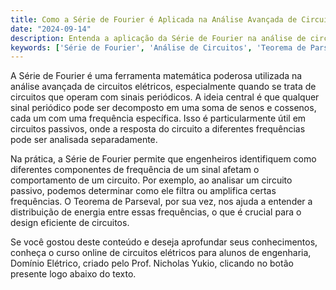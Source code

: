 ```yaml
---
title: Como a Série de Fourier é Aplicada na Análise Avançada de Circuitos?
date: "2024-09-14"
description: Entenda a aplicação da Série de Fourier na análise de circuitos elétricos complexos.
keywords: ['Série de Fourier', 'Análise de Circuitos', 'Teorema de Parseval', 'Circuito Passivo']
---
```


A Série de Fourier é uma ferramenta matemática poderosa utilizada na análise avançada de circuitos elétricos, especialmente quando se trata de circuitos que operam com sinais periódicos. A ideia central é que qualquer sinal periódico pode ser decomposto em uma soma de senos e cossenos, cada um com uma frequência específica. Isso é particularmente útil em circuitos passivos, onde a resposta do circuito a diferentes frequências pode ser analisada separadamente.

Na prática, a Série de Fourier permite que engenheiros identifiquem como diferentes componentes de frequência de um sinal afetam o comportamento de um circuito. Por exemplo, ao analisar um circuito passivo, podemos determinar como ele filtra ou amplifica certas frequências. O Teorema de Parseval, por sua vez, nos ajuda a entender a distribuição de energia entre essas frequências, o que é crucial para o design eficiente de circuitos.

Se você gostou deste conteúdo e deseja aprofundar seus conhecimentos, conheça o curso online de circuitos elétricos para alunos de engenharia, Domínio Elétrico, criado pelo Prof. Nicholas Yukio, clicando no botão presente logo abaixo do texto.